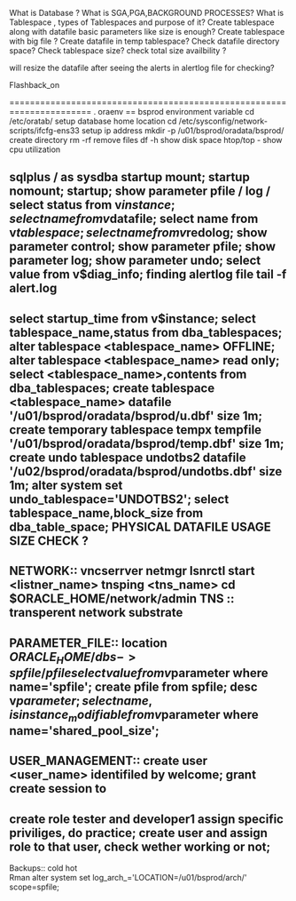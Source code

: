 What is Database ?
What is SGA,PGA,BACKGROUND PROCESSES?
What is Tablespace , types of Tablespaces and purpose of it?
Create tablespace along with datafile basic parameters like size is enough?
Create tablespace with big file ?
Create datafile in temp tablespace?
Check datafile directory space?
Check tablespace size?
check total size availbility ?


will resize the datafile after seeing the alerts in alertlog file for checking?

Flashback_on

======================================================================
. oraenv == bsprod environment variable
cd /etc/oratab/ setup database home location
cd /etc/sysconfig/network-scripts/ifcfg-ens33 setup ip address
mkdir -p /u01/bsprod/oradata/bsprod/ create directory
rm -rf <files> remove files
df -h show disk space
htop/top -  show cpu utilization






sqlplus / as sysdba
startup mount;
startup nomount;
startup;
show parameter pfile / log / 
select status from v$instance;
select name from v$datafile;
select name from v$tablespace;
select name from v$redolog;
show parameter control;
show parameter pfile;
show parameter log;
show parameter undo;
select value from v$diag_info; finding alertlog file
tail -f alert.log
-----------------------------------------------------------------------
select startup_time from v$instance;
select tablespace_name,status from dba_tablespaces;
alter tablespace <tablespace_name> OFFLINE;
alter tablespace <tablespace_name> read only;
select <tablespace_name>,contents from dba_tablespaces;
create tablespace <tablespace_name> datafile '/u01/bsprod/oradata/bsprod/u.dbf' size 1m;
create temporary tablespace tempx tempfile '/u01/bsprod/oradata/bsprod/temp.dbf' size 1m;
create undo tablespace undotbs2 datafile '/u02/bsprod/oradata/bsprod/undotbs.dbf' size 1m;
alter system set undo_tablespace='UNDOTBS2';
select tablespace_name,block_size from dba_table_space;
PHYSICAL DATAFILE USAGE SIZE CHECK ?
------------------------------------------------
NETWORK::
vncserrver
netmgr
lsnrctl start <listner_name>
tnsping <tns_name>
cd $ORACLE_HOME/network/admin
TNS :: transperent network substrate
---------------------------------------------------
PARAMETER_FILE::
location $ORACLE_HOME/dbs -> spfile/pfile
select value from v$parameter where name='spfile';
create pfile from spfile;
desc v$parameter;
select name,isinstance_modifiable from v$parameter where name='shared_pool_size';
---------------------------------------------------
USER_MANAGEMENT::
create user <user_name> identifiled by welcome;
grant create session to 
-------------------------------
create role tester and developer1 assign specific priviliges, do practice;
create user and assign role to that user,
check wether working or not;
-----------------------------------
Backups::
cold 
hot  
Rman
alter system set log_arch_='LOCATION=/u01/bsprod/arch/' scope=spfile;
